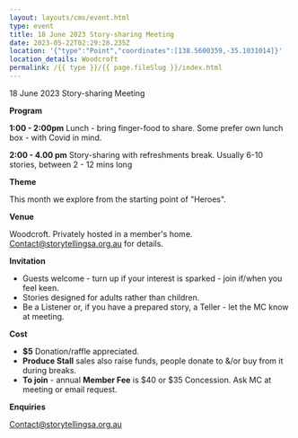 ```yaml
---
layout: layouts/cms/event.html
type: event
title: 18 June 2023 Story-sharing Meeting
date: 2023-05-22T02:29:28.235Z
location: '{"type":"Point","coordinates":[138.5600359,-35.1031014]}'
location_details: Woodcroft
permalink: /{{ type }}/{{ page.fileSlug }}/index.html
---
```

18 June 2023 Story-sharing Meeting

**Program**

**1:00 - 2:00pm**  Lunch - bring finger-food to share. Some prefer own lunch box - with Covid in mind.

**2:00 - 4.00 pm**  Story-sharing with refreshments break. Usually 6-10 stories, between 2 - 12 mins long

**Theme** 

This month we explore from the starting point of "Heroes". 

**Venue**

Woodcroft. Privately hosted in a member's home. Contact@storytellingsa.org.au for details.

**Invitation**  

* Guests welcome - turn up if your interest is sparked - join if/when you feel keen.
* Stories designed for adults rather than children. 
* Be a Listener or, if you have a prepared story, a Teller - let the MC know at meeting.

**Cost**   

* **$5** Donation/raffle appreciated.
* **Produce Stall** sales also raise funds, people donate to &/or buy from it during breaks.
* **To join** - annual **Member Fee** is $40 or $35 Concession. Ask MC at meeting or email request.

**Enquiries**

Contact@storytellingsa.org.au
